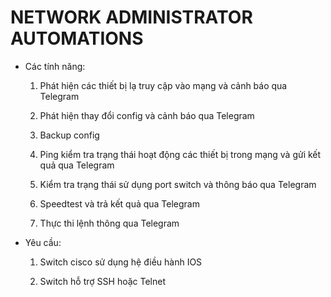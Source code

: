 # **NETWORK ADMINISTRATOR AUTOMATIONS**

- Các tính năng:

  1. Phát hiện các thiết bị lạ truy cập vào mạng và cảnh báo qua Telegram

  2. Phát hiện thay đổi config và cảnh báo qua Telegram

  3. Backup config

  4. Ping kiểm tra trạng thái hoạt động các thiết bị trong mạng và gửi kết quả qua Telegram

  5. Kiểm tra trạng thái sử dụng port switch và thông báo qua Telegram

  6. Speedtest và trả kết quả qua Telegram

  7. Thực thi lệnh thông qua Telegram

- Yêu cầu:

  1. Switch cisco sử dụng hệ điều hành IOS

  2. Switch hỗ trợ SSH hoặc Telnet
